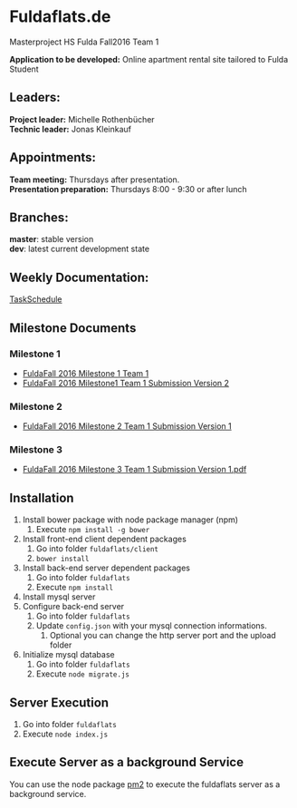 Fuldaflats.de
=============
Masterproject HS Fulda Fall2016 Team 1

**Application to be developed:** Online apartment rental site tailored to Fulda Student

## Leaders:
**Project leader:** Michelle Rothenbücher  
**Technic leader:** Jonas Kleinkauf  

## Appointments:
**Team meeting:** Thursdays after presentation.  
**Presentation preparation:** Thursdays 8:00 - 9:30 or after lunch

## Branches:  
**master**: stable version  
**dev**: latest current development state

## Weekly Documentation:  
[TaskSchedule](https://www.dropbox.com/s/ckslouywg9wwy7h/Task%20Shedule.docx?dl=0)

## Milestone Documents
### Milestone 1
- [FuldaFall 2016 Milestone 1 Team 1](https://github.com/JoeChester/masterprojekt/blob/dev/documentation/milestone1/FuldaFall%202016%20Milestone1%20Team1.pdf)
- [FuldaFall 2016 Milestone1 Team 1 Submission Version 2](https://github.com/JoeChester/masterprojekt/blob/dev/documentation/milestone1/FuldaFall%202016%20Milestone1%20Team1.pdf)

### Milestone 2
- [FuldaFall 2016 Milestone 2 Team 1 Submission Version 1](https://github.com/JoeChester/masterprojekt/blob/dev/documentation/milestone2/FuldaFall%202016%20Milestone2%20Team1%20Submission%20Version%201.pdf)

### Milestone 3
- [FuldaFall 2016 Milestone 3 Team 1 Submission Version 1.pdf](https://github.com/JoeChester/masterprojekt/blob/dev/documentation/milestone3/FuldaFall%202016%20Milestone%203%20Team1%20Submission%20Version%201.pdf)

## Installation
1. Install bower package with node package manager (npm)
    1. Execute `npm install -g bower`    
2. Install front-end client dependent packages
    1. Go into folder `fuldaflats/client`
    2. `bower install`
3. Install back-end server dependent packages
    1. Go into folder `fuldaflats`
    2. Execute `npm install`
4. Install mysql server
5. Configure back-end server
   1. Go into folder `fuldaflats`
   2. Update `config.json` with your mysql connection informations.
      1. Optional you can change the http server port and the upload folder
4. Initialize mysql database
    1. Go into folder `fuldaflats`
    2. Execute `node migrate.js`
    
## Server Execution
1. Go into folder `fuldaflats`
2. Execute `node index.js`

## Execute Server as a background Service
You can use the node package [pm2](https://github.com/Unitech/pm2) to execute the fuldaflats server as a background service.
